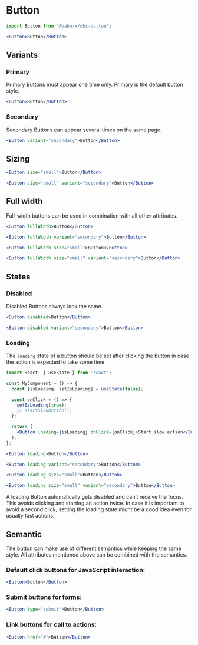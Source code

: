 # Button

```js
import Button from '@bahn-x/dbx-button';
```

```jsx +jsxpreview +highlight="Button"
<Button>Button</Button>
```

## Variants

### Primary

Primary Buttons must appear one time only. Primary is the default button style.

```jsx +jsxpreview .right
<Button>Button</Button>
```

### Secondary

Secondary Buttons can appear several times on the same page.

```jsx +jsxpreview +highlight=/variant=".+?"/ .right
<Button variant="secondary">Button</Button>
```

## Sizing

```jsx +jsxpreview +highlight=/size=".+?"/ .columns
<Button size="small">Button</Button>
```

```jsx +jsxpreview +highlight=/size=".+?"/ .columns
<Button size="small" variant="secondary">Button</Button>
```

## Full width

Full-width buttons can be used in combination with all other attributes.

```jsx +jsxpreview +highlight=/fullWidth/
<Button fullWidth>Button</Button>
```

```jsx +jsxpreview +highlight=/fullWidth/
<Button fullWidth variant="secondary">Button</Button>
```

```jsx +jsxpreview +highlight=/fullWidth/
<Button fullWidth size="small">Button</Button>
```

```jsx +jsxpreview +highlight=/fullWidth/
<Button fullWidth size="small" variant="secondary">Button</Button>
```

## States

### Disabled

Disabled Buttons always look the same.

```jsx +jsxpreview +highlight="disabled" .columns
<Button disabled>Button</Button>
```

```jsx +jsxpreview +highlight="disabled" .columns
<Button disabled variant="secondary">Button</Button>
```

### Loading

The `loading` state of a button should be set after clicking the button in case the action is expected to take some time.

```jsx +highlight=/loading=[^ ]+/,/isLoading|setIsLoading/g,/true|false/g +showmore=1..2
import React, { useState } from 'react';

const MyComponent = () => {
  const [isLoading, setIsLoading] = useState(false);

  const onClick = () => {
    setIsLoading(true);
    // startSlowAction();
  };

  return (
    <Button loading={isLoading} onClick={onClick}>Start slow action</Button>
  );
};
```

```jsx +jsxpreview +highlight=/loading/ .columns
<Button loading>Button</Button>
```

```jsx +jsxpreview +highlight=/loading/ .columns
<Button loading variant="secondary">Button</Button>
```

```jsx +jsxpreview +highlight=/loading/ .columns
<Button loading size="small">Button</Button>
```

```jsx +jsxpreview +highlight=/loading/ .columns
<Button loading size="small" variant="secondary">Button</Button>
```

A loading Button automatically gets disabled and can’t receive the focus. This avoids clicking and starting an action twice. In case it is important to avoid a second click, setting the loading state might be a good idea even for usually fast actions.

## Semantic

The button can make use of different semantics while keeping the same style. All attributes mentioned above can be combined with the semantics. <?: .full ?>

### Default click buttons for JavaScript interaction:

```jsx +jsxpreview .right
<Button>Button</Button>
```

### Submit buttons for forms:

```jsx +jsxpreview +highlight=/type=".+?"/ .right
<Button type="submit">Button</Button>
```

### Link buttons for call to actions:

```jsx +jsxpreview +highlight=/href=".+?"/ .right
<Button href="#">Button</Button>
```
